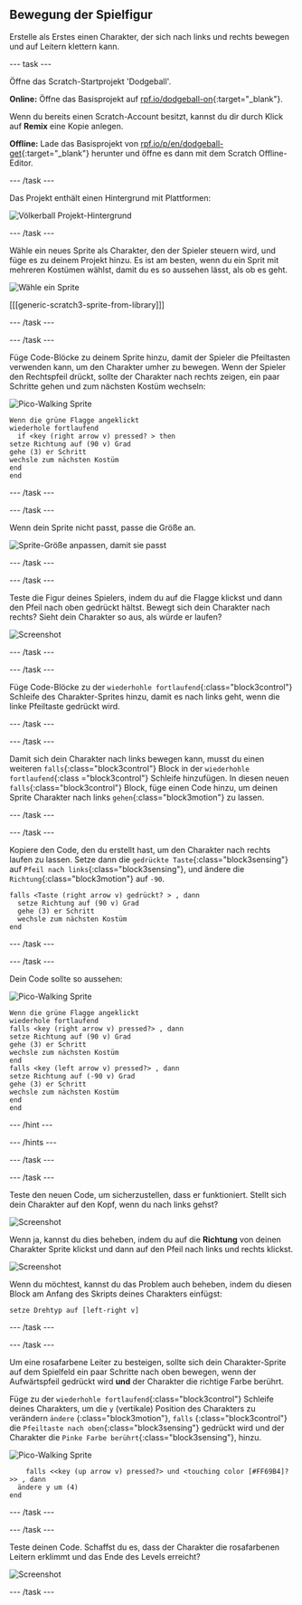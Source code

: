 ## Bewegung der Spielfigur

Erstelle als Erstes einen Charakter, der sich nach links und rechts bewegen und auf Leitern klettern kann.

\--- task \---

Öffne das Scratch-Startprojekt 'Dodgeball'.

**Online:** Öffne das Basisprojekt auf [rpf.io/dodgeball-on](http://rpf.io/dodgeball-on){:target="_blank"}.

Wenn du bereits einen Scratch-Account besitzt, kannst du dir durch Klick auf **Remix** eine Kopie anlegen.

**Offline:** Lade das Basisprojekt von [rpf.io/p/en/dodgeball-get](http://rpf.io/p/en/dodgeball-get){:target="_blank"} herunter und öffne es dann mit dem Scratch Offline-Editor.

\--- /task \---

Das Projekt enthält einen Hintergrund mit Plattformen:

![Völkerball Projekt-Hintergrund](images/dodge-background.png)

\--- /task \---

Wähle ein neues Sprite als Charakter, den der Spieler steuern wird, und füge es zu deinem Projekt hinzu. Es ist am besten, wenn du ein Sprit mit mehreren Kostümen wählst, damit du es so aussehen lässt, als ob es geht.

![Wähle ein Sprite](images/dodge-characters.png)

[[[generic-scratch3-sprite-from-library]]]

\--- /task \---

\--- /task \---

Füge Code-Blöcke zu deinem Sprite hinzu, damit der Spieler die Pfeiltasten verwenden kann, um den Charakter umher zu bewegen. Wenn der Spieler den Rechtspfeil drückt, sollte der Charakter nach rechts zeigen, ein paar Schritte gehen und zum nächsten Kostüm wechseln:

![Pico-Walking Sprite](images/pico_walking_sprite.png)

```blocks3
Wenn die grüne Flagge angeklickt
wiederhole fortlaufend 
  if <key (right arrow v) pressed? > then
setze Richtung auf (90 v) Grad
gehe (3) er Schritt
wechsle zum nächsten Kostüm
end
end
```

\--- /task \---

\--- /task \---

Wenn dein Sprite nicht passt, passe die Größe an.

![Sprite-Größe anpassen, damit sie passt](images/dodge-sprite-size-annotated.png)

\--- /task \---

\--- /task \---

Teste die Figur deines Spielers, indem du auf die Flagge klickst und dann den Pfeil nach oben gedrückt hältst. Bewegt sich dein Charakter nach rechts? Sieht dein Charakter so aus, als würde er laufen?

![Screenshot](images/dodge-walking.png)

\--- /task \---

\--- /task \---

Füge Code-Blöcke zu der `wiederhohle fortlaufend`{:class="block3control"} Schleife des Charakter-Sprites hinzu, damit es nach links geht, wenn die linke Pfeiltaste gedrückt wird.

\--- /task \---

\--- /task \---

Damit sich dein Charakter nach links bewegen kann, musst du einen weiteren `falls`{:class="block3control"} Block in der `wiederhohle fortlaufend`{:class ="block3control"} Schleife hinzufügen. In diesen neuen `falls`{:class="block3control"} Block, füge einen Code hinzu, um deinen Sprite Charakter nach links `gehen`{:class="block3motion"} zu lassen.

\--- /task \---

\--- /task \---

Kopiere den Code, den du erstellt hast, um den Charakter nach rechts laufen zu lassen. Setze dann die `gedrückte Taste`{:class="block3sensing"} auf `Pfeil nach links`{:class="block3sensing"}, und ändere die `Richtung`{:class="block3motion"} auf `-90`.

```blocks3
falls <Taste (right arrow v) gedrückt? > , dann 
  setze Richtung auf (90 v) Grad
  gehe (3) er Schritt
  wechsle zum nächsten Kostüm
end
```

\--- /task \---

\--- /task \---

Dein Code sollte so aussehen:

![Pico-Walking Sprite](images/pico_walking_sprite.png)

```blocks3
Wenn die grüne Flagge angeklickt
wiederhole fortlaufend 
falls <key (right arrow v) pressed?> , dann 
setze Richtung auf (90 v) Grad
gehe (3) er Schritt
wechsle zum nächsten Kostüm
end
falls <key (left arrow v) pressed?> , dann 
setze Richtung auf (-90 v) Grad
gehe (3) er Schritt
wechsle zum nächsten Kostüm
end
end
```

\--- /hint \---

\--- /hints \---

\--- /task \---

\--- /task \---

Teste den neuen Code, um sicherzustellen, dass er funktioniert. Stellt sich dein Charakter auf den Kopf, wenn du nach links gehst?

![Screenshot](images/dodge-upside-down.png)

Wenn ja, kannst du dies beheben, indem du auf die **Richtung** von deinen Charakter Sprite klickst und dann auf den Pfeil nach links und rechts klickst.

![Screenshot](images/dodge-left-right-annotated.png)

Wenn du möchtest, kannst du das Problem auch beheben, indem du diesen Block am Anfang des Skripts deines Charakters einfügst:

```blocks3
setze Drehtyp auf [left-right v]
```

\--- /task \---

\--- /task \---

Um eine rosafarbene Leiter zu besteigen, sollte sich dein Charakter-Sprite auf dem Spielfeld ein paar Schritte nach oben bewegen, wenn der Aufwärtspfeil gedrückt wird **und** der Charakter die richtige Farbe berührt.

Füge zu der `wiederhohle fortlaufend`{:class="block3control"} Schleife deines Charakters, um die `y` (vertikale) Position des Charakters zu verändern `ändere` {:class="block3motion"}, `falls` {:class="block3control"} die `Pfeiltaste nach oben`{:class="block3sensing"} gedrückt wird und der Charakter die `Pinke Farbe berührt`{:class="block3sensing"}, hinzu.

![Pico-Walking Sprite](images/pico_walking_sprite.png)

```blocks3
    falls <<key (up arrow v) pressed?> und <touching color [#FF69B4]?>> , dann 
  ändere y um (4)
end
```

\--- /task \---

\--- /task \---

Teste deinen Code. Schaffst du es, dass der Charakter die rosafarbenen Leitern erklimmt und das Ende des Levels erreicht?

![Screenshot](images/dodge-test-character.png)

\--- /task \---